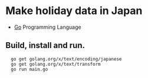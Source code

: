 # Make holiday data in Japan

* [Go](http://golang.org) Programming Language

## Build, install and run.

```
  go get golang.org/x/text/encoding/japanese
  go get golang.org/x/text/transform
  go run main.go
```

